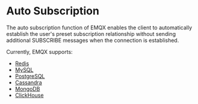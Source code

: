 # Auto Subscription

The auto subscription function of EMQX enables the client to automatically establish the user's preset subscription relationship without sending additional SUBSCRIBE messages when the connection is established.

Currently, EMQX supports:

- [Redis](../rule/get_subs_from_redis.md)
- [MySQL](../rule/get_subs_from_mysql.md)
- [PostgreSQL](../rule/get_subs_from_pgsql.md)
- [Cassandra](../rule/get_subs_from_cassandra.md)
- [MongoDB](../rule/get_subs_from_mongodb.md)
- [ClickHouse](../rule/get_subs_from_clickhouse.md)